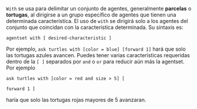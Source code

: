 ﻿`With` se usa para delimitar un conjunto de agentes, generalmente **parcelas** o **tortugas**, al dirigirse a un grupo específico de agentes que tienen una determinada característica. El uso de `with` se dirigirá solo a los agentes del conjunto que coincidan con la característica determinada. Su sintaxis es:

```agentset with [ desired-characteristic ] ```

 Por ejemplo, `ask turtles with [color = blue] [forward 1]` hará que solo las tortugas azules avancen. Puedes tener varias características requeridas dentro de la `[ ]` separados por `and` o `or` para reducir aún más la agentset. Por ejemplo

```ask turtles with [color = red and size > 5] [ ```

```forward 1 ] ```

haría que solo las tortugas rojas mayores de 5 avanzaran.
